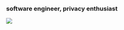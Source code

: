 ### software engineer, privacy enthusiast

<a href="https://unobatbayar.github.io">
  <img src="https://skillicons.dev/icons?i=apple,unity,reactivex,swift,nextjs,ts,tailwind,py,fastapi,postgres,docker" />
</a>
